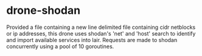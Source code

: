 # drone-shodan

Provided a file containing a new line delimited file containing cidr netblocks or ip
addresses, this drone uses shodan's 'net' and 'host' search to identify and import available
services into lair. Requests are made to shodan concurrently using a pool of 10 goroutines.

